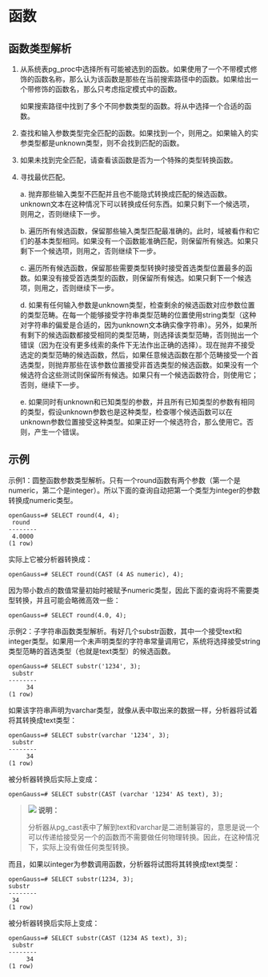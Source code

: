 # 函数<a name="ZH-CN_TOPIC_0289900620"></a>

## 函数类型解析<a name="zh-cn_topic_0283137224_zh-cn_topic_0237122009_zh-cn_topic_0059777930_sae9dc3fe177e4b349373f0f51975f380"></a>

1.  从系统表pg\_proc中选择所有可能被选到的函数。如果使用了一个不带模式修饰的函数名称，那么认为该函数是那些在当前搜索路径中的函数。如果给出一个带修饰的函数名，那么只考虑指定模式中的函数。

    如果搜索路径中找到了多个不同参数类型的函数。将从中选择一个合适的函数。

2.  查找和输入参数类型完全匹配的函数。如果找到一个，则用之。如果输入的实参类型都是unknown类型，则不会找到匹配的函数。
3.  如果未找到完全匹配，请查看该函数是否为一个特殊的类型转换函数。
4.  寻找最优匹配。

    a.  抛弃那些输入类型不匹配并且也不能隐式转换成匹配的候选函数。unknown文本在这种情况下可以转换成任何东西。如果只剩下一个候选项，则用之，否则继续下一步。

    b.  遍历所有候选函数，保留那些输入类型匹配最准确的。此时，域被看作和它们的基本类型相同。如果没有一个函数能准确匹配，则保留所有候选。如果只剩下一个候选项，则用之，否则继续下一步。

    c.  遍历所有候选函数，保留那些需要类型转换时接受首选类型位置最多的函数。如果没有接受首选类型的函数，则保留所有候选。如果只剩下一个候选项，则用之，否则继续下一步。

    d.  如果有任何输入参数是unknown类型，检查剩余的候选函数对应参数位置的类型范畴。在每一个能够接受字符串类型范畴的位置使用string类型（这种对字符串的偏爱是合适的，因为unknown文本确实像字符串）。另外，如果所有剩下的候选函数都接受相同的类型范畴，则选择该类型范畴，否则抛出一个错误（因为在没有更多线索的条件下无法作出正确的选择）。现在抛弃不接受选定的类型范畴的候选函数，然后，如果任意候选函数在那个范畴接受一个首选类型，则抛弃那些在该参数位置接受非首选类型的候选函数。如果没有一个候选符合这些测试则保留所有候选。如果只有一个候选函数符合，则使用它；否则，继续下一步。

    e.  如果同时有unknown和已知类型的参数，并且所有已知类型的参数有相同的类型，假设unknown参数也是这种类型，检查哪个候选函数可以在unknown参数位置接受这种类型。如果正好一个候选符合，那么使用它。否则，产生一个错误。


## 示例<a name="zh-cn_topic_0283137224_zh-cn_topic_0237122009_zh-cn_topic_0059777930_s97f87a26c6324be9bbeeb7f840e5b935"></a>

示例1：圆整函数参数类型解析。只有一个round函数有两个参数（第一个是numeric，第二个是integer）。所以下面的查询自动把第一个类型为integer的参数转换成numeric类型。

```
openGauss=# SELECT round(4, 4);
 round
--------
 4.0000
(1 row)
```

实际上它被分析器转换成：

```
openGauss=# SELECT round(CAST (4 AS numeric), 4);
```

因为带小数点的数值常量初始时被赋予numeric类型，因此下面的查询将不需要类型转换，并且可能会略微高效一些：

```
openGauss=# SELECT round(4.0, 4);
```

示例2：子字符串函数类型解析。有好几个substr函数，其中一个接受text和integer类型。如果用一个未声明类型的字符串常量调用它，系统将选择接受string类型范畴的首选类型（也就是text类型）的候选函数。

```
openGauss=# SELECT substr('1234', 3);
 substr
--------
     34
(1 row)
```

如果该字符串声明为varchar类型，就像从表中取出来的数据一样，分析器将试着将其转换成text类型：

```
openGauss=# SELECT substr(varchar '1234', 3);
 substr
--------
     34
(1 row)
```

被分析器转换后实际上变成：

```
openGauss=# SELECT substr(CAST (varchar '1234' AS text), 3);
```

>![](public_sys-resources/icon-note.png) **说明：** 
>
>分析器从pg\_cast表中了解到text和varchar是二进制兼容的，意思是说一个可以传递给接受另一个的函数而不需要做任何物理转换。因此，在这种情况下，实际上没有做任何类型转换。

而且，如果以integer为参数调用函数，分析器将试图将其转换成text类型：

```
openGauss=# SELECT substr(1234, 3);
substr
--------
 34
(1 row)
```

被分析器转换后实际上变成：

```
openGauss=# SELECT substr(CAST (1234 AS text), 3);
 substr
--------
     34
(1 row)
```

